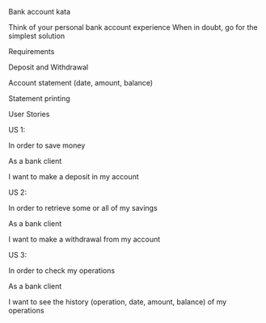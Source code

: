 Bank account kata

Think of your personal bank account experience When in doubt, go for the simplest solution


Requirements

Deposit and Withdrawal

Account statement (date, amount, balance)

Statement printing


User Stories


US 1:

In order to save money

As a bank client

I want to make a deposit in my account


US 2:

In order to retrieve some or all of my savings

As a bank client

I want to make a withdrawal from my account


US 3:

In order to check my operations

As a bank client

I want to see the history (operation, date, amount, balance)  of my operations